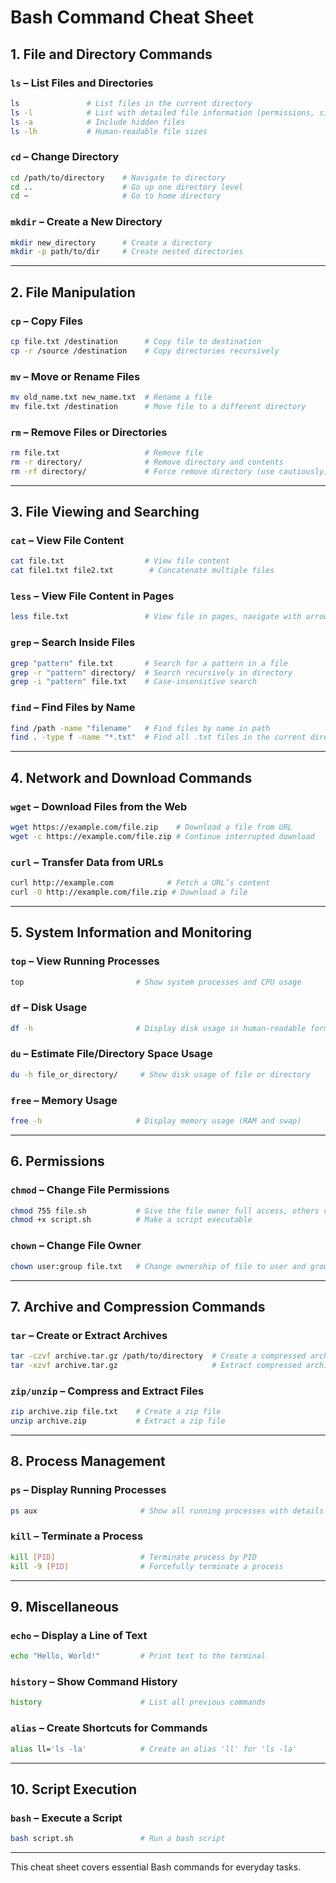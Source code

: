 # **Bash Command Cheat Sheet**

## 1. **File and Directory Commands**

### **`ls`** – List Files and Directories
```bash
ls               # List files in the current directory
ls -l            # List with detailed file information (permissions, size, etc.)
ls -a            # Include hidden files
ls -lh           # Human-readable file sizes
```

### **`cd`** – Change Directory
```bash
cd /path/to/directory    # Navigate to directory
cd ..                    # Go up one directory level
cd ~                     # Go to home directory
```

### **`mkdir`** – Create a New Directory
```bash
mkdir new_directory      # Create a directory
mkdir -p path/to/dir     # Create nested directories
```

---

## 2. **File Manipulation**

### **`cp`** – Copy Files
```bash
cp file.txt /destination      # Copy file to destination
cp -r /source /destination    # Copy directories recursively
```

### **`mv`** – Move or Rename Files
```bash
mv old_name.txt new_name.txt  # Rename a file
mv file.txt /destination      # Move file to a different directory
```

### **`rm`** – Remove Files or Directories
```bash
rm file.txt                   # Remove file
rm -r directory/              # Remove directory and contents
rm -rf directory/             # Force remove directory (use cautiously)
```

---

## 3. **File Viewing and Searching**

### **`cat`** – View File Content
```bash
cat file.txt                  # View file content
cat file1.txt file2.txt        # Concatenate multiple files
```

### **`less`** – View File Content in Pages
```bash
less file.txt                 # View file in pages, navigate with arrows
```

### **`grep`** – Search Inside Files
```bash
grep "pattern" file.txt       # Search for a pattern in a file
grep -r "pattern" directory/  # Search recursively in directory
grep -i "pattern" file.txt    # Case-insensitive search
```

### **`find`** – Find Files by Name
```bash
find /path -name "filename"   # Find files by name in path
find . -type f -name "*.txt"  # Find all .txt files in the current directory
```

---

## 4. **Network and Download Commands**

### **`wget`** – Download Files from the Web
```bash
wget https://example.com/file.zip    # Download a file from URL
wget -c https://example.com/file.zip # Continue interrupted download
```

### **`curl`** – Transfer Data from URLs
```bash
curl http://example.com            # Fetch a URL’s content
curl -O http://example.com/file.zip # Download a file
```

---

## 5. **System Information and Monitoring**

### **`top`** – View Running Processes
```bash
top                         # Show system processes and CPU usage
```

### **`df`** – Disk Usage
```bash
df -h                       # Display disk usage in human-readable form
```

### **`du`** – Estimate File/Directory Space Usage
```bash
du -h file_or_directory/     # Show disk usage of file or directory
```

### **`free`** – Memory Usage
```bash
free -h                     # Display memory usage (RAM and swap)
```

---

## 6. **Permissions**

### **`chmod`** – Change File Permissions
```bash
chmod 755 file.sh           # Give the file owner full access, others read & execute
chmod +x script.sh          # Make a script executable
```

### **`chown`** – Change File Owner
```bash
chown user:group file.txt   # Change ownership of file to user and group
```

---

## 7. **Archive and Compression Commands**

### **`tar`** – Create or Extract Archives
```bash
tar -czvf archive.tar.gz /path/to/directory  # Create a compressed archive
tar -xzvf archive.tar.gz                     # Extract compressed archive
```

### **`zip/unzip`** – Compress and Extract Files
```bash
zip archive.zip file.txt    # Create a zip file
unzip archive.zip           # Extract a zip file
```

---

## 8. **Process Management**

### **`ps`** – Display Running Processes
```bash
ps aux                       # Show all running processes with details
```

### **`kill`** – Terminate a Process
```bash
kill [PID]                   # Terminate process by PID
kill -9 [PID]                # Forcefully terminate a process
```

---

## 9. **Miscellaneous**

### **`echo`** – Display a Line of Text
```bash
echo "Hello, World!"         # Print text to the terminal
```

### **`history`** – Show Command History
```bash
history                      # List all previous commands
```

### **`alias`** – Create Shortcuts for Commands
```bash
alias ll='ls -la'            # Create an alias 'll' for 'ls -la'
```

---

## 10. **Script Execution**

### **`bash`** – Execute a Script
```bash
bash script.sh               # Run a bash script
```

---

This cheat sheet covers essential Bash commands for everyday tasks.

